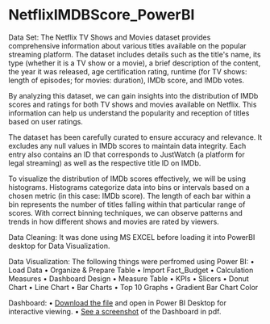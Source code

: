 # NetflixIMDBScore_PowerBI
Data Set:
The Netflix TV Shows and Movies dataset provides comprehensive information about various titles available on the popular streaming platform. The dataset includes details such as the title's name, its type (whether it is a TV show or a movie), a brief description of the content, the year it was released, age certification rating, runtime (for TV shows: length of episodes; for movies: duration), IMDb score, and IMDb votes.

By analyzing this dataset, we can gain insights into the distribution of IMDb scores and ratings for both TV shows and movies available on Netflix. This information can help us understand the popularity and reception of titles based on user ratings.

The dataset has been carefully curated to ensure accuracy and relevance. It excludes any null values in IMDb scores to maintain data integrity. Each entry also contains an ID that corresponds to JustWatch (a platform for legal streaming) as well as the respective title ID on IMDb.

To visualize the distribution of IMDb scores effectively, we will be using histograms. Histograms categorize data into bins or intervals based on a chosen metric (in this case: IMDb score). The length of each bar within a bin represents the number of titles falling within that particular range of scores. With correct binning techniques, we can observe patterns and trends in how different shows and movies are rated by viewers.

Data Cleaning:
It was done using MS EXCEL before loading it into PowerBI desktop for Data Visualization.

Data Visualization:
The following things were perfromed using Power BI:
•	Load Data
•	Organize & Prepare Table
•	Import Fact_Budget
•	Calculation Measures
•	Dashboard Design
•	Measure Table
•	KPIs
•	Slicers
•	Donut Chart
•	Line Chart
•	Bar Charts
•	Top 10 Graphs
•	Gradient Bar Chart Color

Dashboard:
•	[Download the file](https://github.com/Shahid-2799/NetflixIMDBScore_PowerBI/blob/main/Netflix_IMDB.pbix) and open in Power BI Desktop for interactive viewing.
•	[See a screenshot](https://github.com/Shahid-2799/NetflixIMDBScore_PowerBI/blob/main/NetFlix_IMDBShows.png) of the Dashboard in pdf.


